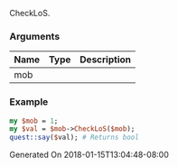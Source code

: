 CheckLoS.
### Arguments
**Name**|**Type**|**Description**
:---|:---|:---
mob||

### Example

```perl
my $mob = 1;
my $val = $mob->CheckLoS($mob);
quest::say($val); # Returns bool
```


Generated On 2018-01-15T13:04:48-08:00